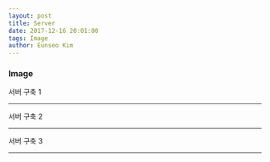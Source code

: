 ```yaml
---
layout: post
title: Server
date: 2017-12-16 20:01:00
tags: Image
author: Eunseo Kim
---
```


### Image

<amp-img src="{{ site.baseurl }}assets/images/서버 1.jpg" width="3024" height="4032" layout="responsive" alt="" class="mb3"></amp-img>

서버 구축 1

<hr />

<amp-img src="{{ site.baseurl }}assets/images/서버 2.jpg" width="3024" height="4032" layout="responsive" alt="" class="mb3"></amp-img>

서버 구축 2

<hr />

<amp-img src="{{ site.baseurl }}assets/images/서버 3.jpg" width="3024" height="4032" layout="responsive" alt="" class="mb3"></amp-img>

서버 구축 3

<hr />
